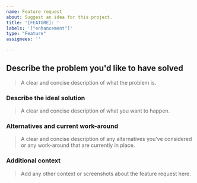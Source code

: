 ```yaml
---
name: Feature request
about: Suggest an idea for this project.
title: '[FEATURE]: '
labels: '["enhancement"]'
type: "Feature"
assignees: ''

---
```


## Describe the problem you'd like to have solved

> A clear and concise description of what the problem is.

### Describe the ideal solution

> A clear and concise description of what you want to happen.

### Alternatives and current work-around

> A clear and concise description of any alternatives you've considered or any work-around that are currently in place.

### Additional context

> Add any other context or screenshots about the feature request here.
